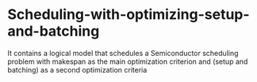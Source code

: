 # Scheduling-with-optimizing-setup-and-batching
It contains a logical model that schedules a Semiconductor scheduling problem with makespan as the main optimization criterion and (setup and batching) as a second optimization criteria
